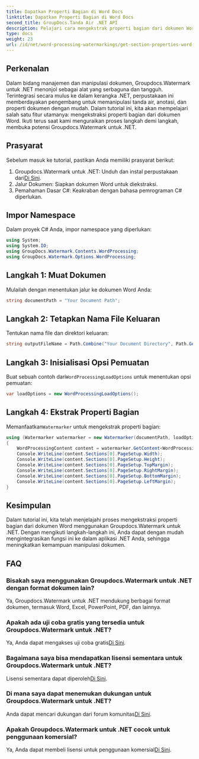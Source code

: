 ```yaml
---
title: Dapatkan Properti Bagian di Word Docs
linktitle: Dapatkan Properti Bagian di Word Docs
second_title: GroupDocs.Tanda Air .NET API
description: Pelajari cara mengekstrak properti bagian dari dokumen Word menggunakan Groupdocs untuk .NET. Tingkatkan kemampuan manipulasi dokumen Anda dengan mudah.
type: docs
weight: 23
url: /id/net/word-processing-watermarkings/get-section-properties-word-docs/
---
```

## Perkenalan
Dalam bidang manajemen dan manipulasi dokumen, Groupdocs.Watermark untuk .NET menonjol sebagai alat yang serbaguna dan tangguh. Terintegrasi secara mulus ke dalam kerangka .NET, perpustakaan ini memberdayakan pengembang untuk memanipulasi tanda air, anotasi, dan properti dokumen dengan mudah. Dalam tutorial ini, kita akan mempelajari salah satu fitur utamanya: mengekstraksi properti bagian dari dokumen Word. Ikuti terus saat kami menguraikan proses langkah demi langkah, membuka potensi Groupdocs.Watermark untuk .NET.
## Prasyarat
Sebelum masuk ke tutorial, pastikan Anda memiliki prasyarat berikut:
1.  Groupdocs.Watermark untuk .NET: Unduh dan instal perpustakaan dari[Di Sini](https://releases.groupdocs.com/Watermark/net/).
2. Jalur Dokumen: Siapkan dokumen Word untuk diekstraksi.
3. Pemahaman Dasar C#: Keakraban dengan bahasa pemrograman C# diperlukan.

## Impor Namespace
Dalam proyek C# Anda, impor namespace yang diperlukan:
```csharp
using System;
using System.IO;
using GroupDocs.Watermark.Contents.WordProcessing;
using GroupDocs.Watermark.Options.WordProcessing;
```
## Langkah 1: Muat Dokumen
Mulailah dengan menentukan jalur ke dokumen Word Anda:
```csharp
string documentPath = "Your Document Path";
```
## Langkah 2: Tetapkan Nama File Keluaran
Tentukan nama file dan direktori keluaran:
```csharp
string outputFileName = Path.Combine("Your Document Directory", Path.GetFileName(documentPath));
```
## Langkah 3: Inisialisasi Opsi Pemuatan
 Buat sebuah contoh dari`WordProcessingLoadOptions` untuk menentukan opsi pemuatan:
```csharp
var loadOptions = new WordProcessingLoadOptions();
```
## Langkah 4: Ekstrak Properti Bagian
 Memanfaatkan`Watermarker` untuk mengekstrak properti bagian:
```csharp
using (Watermarker watermarker = new Watermarker(documentPath, loadOptions))
{
    WordProcessingContent content = watermarker.GetContent<WordProcessingContent>();
    Console.WriteLine(content.Sections[0].PageSetup.Width);
    Console.WriteLine(content.Sections[0].PageSetup.Height);
    Console.WriteLine(content.Sections[0].PageSetup.TopMargin);
    Console.WriteLine(content.Sections[0].PageSetup.RightMargin);
    Console.WriteLine(content.Sections[0].PageSetup.BottomMargin);
    Console.WriteLine(content.Sections[0].PageSetup.LeftMargin);
}
```

## Kesimpulan
Dalam tutorial ini, kita telah menjelajahi proses mengekstraksi properti bagian dari dokumen Word menggunakan Groupdocs.Watermark untuk .NET. Dengan mengikuti langkah-langkah ini, Anda dapat dengan mudah mengintegrasikan fungsi ini ke dalam aplikasi .NET Anda, sehingga meningkatkan kemampuan manipulasi dokumen.
## FAQ
### Bisakah saya menggunakan Groupdocs.Watermark untuk .NET dengan format dokumen lain?
Ya, Groupdocs.Watermark untuk .NET mendukung berbagai format dokumen, termasuk Word, Excel, PowerPoint, PDF, dan lainnya.
### Apakah ada uji coba gratis yang tersedia untuk Groupdocs.Watermark untuk .NET?
 Ya, Anda dapat mengakses uji coba gratis[Di Sini](https://releases.groupdocs.com/).
### Bagaimana saya bisa mendapatkan lisensi sementara untuk Groupdocs.Watermark untuk .NET?
 Lisensi sementara dapat diperoleh[Di Sini](https://purchase.groupdocs.com/temporary-license/).
### Di mana saya dapat menemukan dukungan untuk Groupdocs.Watermark untuk .NET?
 Anda dapat mencari dukungan dari forum komunitas[Di Sini](https://forum.groupdocs.com/c/watermark/19).
### Apakah Groupdocs.Watermark untuk .NET cocok untuk penggunaan komersial?
 Ya, Anda dapat membeli lisensi untuk penggunaan komersial[Di Sini](https://purchase.groupdocs.com/buy).